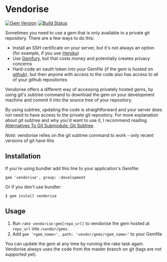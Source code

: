 # Vendorise

[![Gem Version](https://badge.fury.io/rb/vendorise.png)](http://badge.fury.io/rb/vendorise)
[![Build Status](https://travis-ci.org/New-Bamboo/vendorise.png)](https://travis-ci.org/New-Bamboo/vendorise)

Sometimes you need to use a gem that is only available in a private git repository. There are a few ways to do this:

* Install an SSH certificate on your server, but it's not always an option (for example, if you use [Heroku](http://heroku.com))
* Use [Gemfury](http://gemfury.com), but that costs money and potentially creates privacy concerns
* Hard-code an oauth token into your Gemfile (if the gem is hosted on [github](http://github.com)), but then anyone with access to the code also has access to all of your github repositories

Vendorise offers a different way of accessing privately hosted gems, by using git's subtree command to download the gem on your development machine and commit it into the source tree of your repository.

By using subtree, updating the code is straightforward and your server does not need to have access to the private git repository. For more explanation about git subtree and why you'd want to use it, I recommend reading [Alternatives To Git Submodule: Git Subtree](http://blogs.atlassian.com/2013/05/alternatives-to-git-submodule-git-subtree/).

*Note:* vendorise relies on the git subtree command to work - only recent versions of git have this

## Installation

If you're using bundler add this line to your application's Gemfile:

    gem 'vendorise', group: :development

Or if you don't use bundler:

    $ gem install vendorise

## Usage

1. Run `rake vendorise:gem[repo_url]` to vendorise the gem hosted at `repo_url` into `/vendor/gems`.
2. Add `gem '<gem_name>', path: 'vendor/gems/<gem_name>'` to your Gemfile

You can update the gem at any time by running the rake task again. Vendorise always uses the code from the master branch on git (tags are not supported yet).

